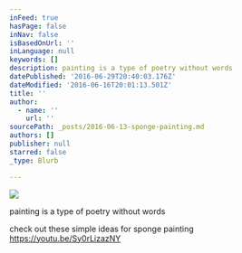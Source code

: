 ```yaml
---
inFeed: true
hasPage: false
inNav: false
isBasedOnUrl: ''
inLanguage: null
keywords: []
description: painting is a type of poetry without words
datePublished: '2016-06-29T20:40:03.176Z'
dateModified: '2016-06-16T20:01:13.501Z'
title: ''
author:
  - name: ''
    url: ''
sourcePath: _posts/2016-06-13-sponge-painting.md
authors: []
publisher: null
starred: false
_type: Blurb

---
```

![](https://the-grid-user-content.s3-us-west-2.amazonaws.com/b11e3d4d-9446-4d2b-840b-de8cccfdfc8b.jpg)

painting is a type of poetry without words

check out these simple ideas for sponge painting https://youtu.be/Sy0rLizazNY